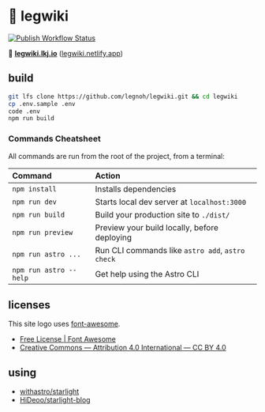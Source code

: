 :compass: legwiki 
====

[![Publish Workflow Status](https://github.com/legnoh/legwiki/actions/workflows/publish.yml/badge.svg)](https://github.com/legnoh/legwiki/actions/workflows/ci.yml)

:cherry_blossom: [**legwiki.lkj.io**](https://legwiki.lkj.io) ([legwiki.netlify.app](https://legwiki.netlify.app))

## build

```sh
git lfs clone https://github.com/legnoh/legwiki.git && cd legwiki
cp .env.sample .env
code .env
npm run build
```

### Commands Cheatsheet

All commands are run from the root of the project, from a terminal:

| Command                | Action                                           |
| :--------------------- | :----------------------------------------------- |
| `npm install`          | Installs dependencies                            |
| `npm run dev`          | Starts local dev server at `localhost:3000`      |
| `npm run build`        | Build your production site to `./dist/`          |
| `npm run preview`      | Preview your build locally, before deploying     |
| `npm run astro ...`    | Run CLI commands like `astro add`, `astro check` |
| `npm run astro --help` | Get help using the Astro CLI                     |


## licenses

This site logo uses [font-awesome](https://fontawesome.com/icons/compass?style=solid&s=solid).

- [Free License | Font Awesome](https://fontawesome.com/license/free)
- [Creative Commons — Attribution 4.0 International — CC BY 4.0](https://creativecommons.org/licenses/by/4.0/)

## using

- [withastro/starlight](https://github.com/withastro/starlight)
- [HiDeoo/starlight-blog](https://github.com/HiDeoo/starlight-blog)
